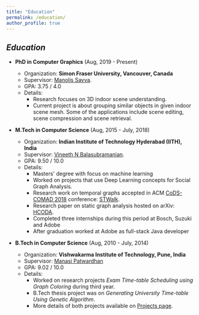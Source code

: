 ```yaml
---
title: "Education"
permalink: /education/
author_profile: true
---
```


##  *Education*

* **PhD in Computer Graphics** (Aug, 2019 - Present)
  * Organization: **Simon Fraser University, Vancouver, Canada**
  * Supervisor: [Manolis Savva](http://msavva.github.io/).
  * GPA: 3.75 / 4.0
  * Details: 
      * Research focuses on 3D indoor scene understanding.
      * Current project is about grouping similar objects in given indoor scene mesh. Some of the applications include scene editing, scene compression and scene retrieval.
      

* **M.Tech in Computer Science** (Aug, 2015 - July, 2018)
  * Organization: **Indian Institute of Technology Hyderabad (IITH), India**
  * Supervisor: [Vineeth N Balasubramanian](http://www.iith.ac.in/~vineethnb/).
  * GPA: 9.50 / 10.0
  * Details: 
    *  Masters' degree with focus on machine learning
    *  Worked on projects that use Deep Learning concepts for Social Graph Analysis.
    *  Research work on temporal graphs accepted in ACM [CoDS-COMAD 2018](http://cods-comad.in/2018/index.html) conference: [STWalk](https://arxiv.org/pdf/1711.04150.pdf).
    *  Research paper on static graph analysis hosted on arXiv: [HCODA](https://arxiv.org/pdf/1612.09435.pdf).
    *  Completed three internships during this period at Bosch, Suzuki and Adobe
    *  After graduation worked at Adobe as full-stack Java developer


* **B.Tech in Computer Science** (Aug, 2010 - July, 2014)
  * Organization: **Vishwakarma Institute of Technology, Pune, India**
  * Supervisor: [Manasi Patwardhan](https://www.linkedin.com/in/manasi-patwardhan-25215019/)
  * GPA: 9.02 / 10.0
  * Details: 
    *  Worked on research projects *Exam Time-table Scheduling using Graph Coloring* during third year.
    *  B.Tech thesis project was on *Generating University Time-table Using Genetic Algorithm*. 
    *  More details of both projects available on [Projects page](https://supriya-gdptl.github.io/projects/).
    

